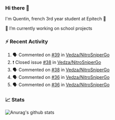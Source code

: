 ### Hi there 👋

I'm Quentin, french 3rd year student at Epitech :raised_hands: 

🔭 I’m currently working on school projects

### :zap: Recent Activity

<!--START_SECTION:activity-->
1. 🗣 Commented on [#39](https://github.com/Vedza/NitroSniperGo/issues/39) in [Vedza/NitroSniperGo](https://github.com/Vedza/NitroSniperGo)
2. ❗️ Closed issue [#38](https://github.com/Vedza/NitroSniperGo/issues/38) in [Vedza/NitroSniperGo](https://github.com/Vedza/NitroSniperGo)
3. 🗣 Commented on [#38](https://github.com/Vedza/NitroSniperGo/issues/38) in [Vedza/NitroSniperGo](https://github.com/Vedza/NitroSniperGo)
4. 🗣 Commented on [#36](https://github.com/Vedza/NitroSniperGo/issues/36) in [Vedza/NitroSniperGo](https://github.com/Vedza/NitroSniperGo)
5. 🗣 Commented on [#36](https://github.com/Vedza/NitroSniperGo/issues/36) in [Vedza/NitroSniperGo](https://github.com/Vedza/NitroSniperGo)
<!--END_SECTION:activity-->


### 📈 Stats

![Anurag's github stats](https://github-readme-stats.vercel.app/api?username=vedza&show_icons=false&theme=dark)
